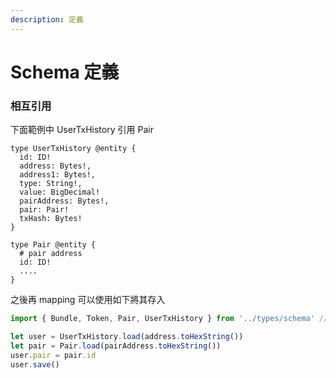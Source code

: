 ```yaml
---
description: 定義
---
```


# Schema 定義

### 相互引用

下面範例中  UserTxHistory 引用 Pair

```
type UserTxHistory @entity {
  id: ID!
  address: Bytes!, 
  address1: Bytes!, 
  type: String!, 
  value: BigDecimal!
  pairAddress: Bytes!, 
  pair: Pair!
  txHash: Bytes!
}

type Pair @entity {
  # pair address
  id: ID!
  ....
}  
```

之後再 mapping 可以使用如下將其存入

```javascript
import { Bundle, Token, Pair, UserTxHistory } from '../types/schema' // codegen 後產生

let user = UserTxHistory.load(address.toHexString())
let pair = Pair.load(pairAddress.toHexString())
user.pair = pair.id
user.save()
```
